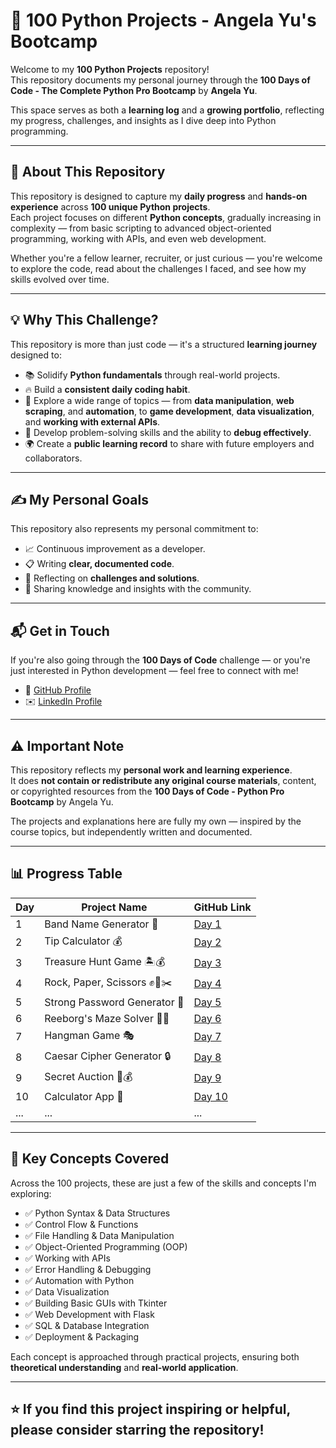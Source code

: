 # 🐍 100 Python Projects - Angela Yu's Bootcamp

Welcome to my **100 Python Projects** repository!  
This repository documents my personal journey through the **100 Days of Code - The Complete Python Pro Bootcamp** by **Angela Yu**.

This space serves as both a **learning log** and a **growing portfolio**, reflecting my progress, challenges, and insights as I dive deep into Python programming.

---

## 🚀 About This Repository
This repository is designed to capture my **daily progress** and **hands-on experience** across **100 unique Python projects**.  
Each project focuses on different **Python concepts**, gradually increasing in complexity — from basic scripting to advanced object-oriented programming, working with APIs, and even web development.

Whether you're a fellow learner, recruiter, or just curious — you're welcome to explore the code, read about the challenges I faced, and see how my skills evolved over time.

---

## 💡 Why This Challenge?
This repository is more than just code — it's a structured **learning journey** designed to:

- 📚 Solidify **Python fundamentals** through real-world projects.
- 🔥 Build a **consistent daily coding habit**.
- 🚀 Explore a wide range of topics — from **data manipulation**, **web scraping**, and **automation**, to **game development**, **data visualization**, and **working with external APIs**.
- 🧩 Develop problem-solving skills and the ability to **debug effectively**.
- 🌍 Create a **public learning record** to share with future employers and collaborators.

---

## ✍️ My Personal Goals
This repository also represents my personal commitment to:

- 📈 Continuous improvement as a developer.
- 📋 Writing **clear, documented code**.
- 🧠 Reflecting on **challenges and solutions**.
- 👥 Sharing knowledge and insights with the community.

---

## 📬 Get in Touch
If you're also going through the **100 Days of Code** challenge — or you're just interested in Python development — feel free to connect with me!

- 🔗 [GitHub Profile](https://github.com/ItayVazana1)
- ✉️ [LinkedIn Profile](https://www.linkedin.com/in/itayvazana)

---

## ⚠️ Important Note
This repository reflects my **personal work and learning experience**.  
It does **not contain or redistribute any original course materials**, content, or copyrighted resources from the **100 Days of Code - Python Pro Bootcamp** by Angela Yu.

The projects and explanations here are fully my own — inspired by the course topics, but independently written and documented.

---

## 📊 Progress Table

| Day | Project Name | GitHub Link |
|----|----------------------|----------------|
| 1  | Band Name Generator 🎸 | [Day 1](./day-01) |
| 2  | Tip Calculator 💰 | [Day 2](./day-02) |
| 3  | Treasure Hunt Game 🏝️💰 | [Day 3](./day-03) |
| 4  | Rock, Paper, Scissors ✊📄✂️ | [Day 4](./day-04) |
| 5  | Strong Password Generator 🔐 | [Day 5](./day-05) |
| 6  | Reeborg's Maze Solver 🤖🌀 | [Day 6](./day-06) |
| 7  | Hangman Game 🎭 | [Day 7](./day-07) |
| 8  | Caesar Cipher Generator 🔒 | [Day 8](./day-08) |
| 9  | Secret Auction 🎩💰 | [Day 9](./day-09) |
| 10 | Calculator App 🧮 | [Day 10](./day-10) |
| ... | ... | ... |


---

## 🔨 Key Concepts Covered
Across the 100 projects, these are just a few of the skills and concepts I'm exploring:

- ✅ Python Syntax & Data Structures
- ✅ Control Flow & Functions
- ✅ File Handling & Data Manipulation
- ✅ Object-Oriented Programming (OOP)
- ✅ Working with APIs
- ✅ Error Handling & Debugging
- ✅ Automation with Python
- ✅ Data Visualization
- ✅ Building Basic GUIs with Tkinter
- ✅ Web Development with Flask
- ✅ SQL & Database Integration
- ✅ Deployment & Packaging

Each concept is approached through practical projects, ensuring both **theoretical understanding** and **real-world application**.

---

## ⭐️ If you find this project inspiring or helpful, please consider starring the repository!
